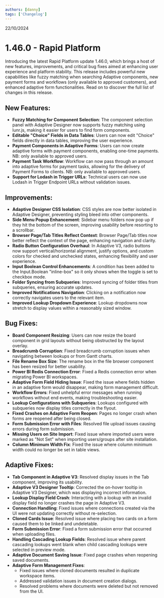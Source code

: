 ```yaml
---
authors: [danny]
tags: ['Changelog']
---
```


22/10/2024

# 1.46.0 - Rapid Platform

Introducing the latest Rapid Platform update 1.46.0, which brings a host of new features, improvements, and critical bug fixes aimed at enhancing user experience and platform stability. This release includes powerful new capabilities like fuzzy matching when searching Adaptive components, new payment forms and workflows (only available to approved customers), and enhanced adaptive form functionalities. Read on to discover the full list of changes in this release.

## New Features:
- **Fuzzy Matching for Component Selection**: The component selection panel with Adaptive Designer now supports fuzzy matching using lunr.js, making it easier for users to find form components.
- **Editable "Choice" Fields in Data Tables**: Users can now edit "Choice" fields directly in data tables, improving the user experience.
- **Payment Components in Adaptive Forms**: Users can now create adaptive forms with payment components, enabling one-time payments. NB: only available to approved users.
- **Payment Task Workflow**: Workflow can now pass through an amount into adaptive forms for payment tasks, allowing for the delivery of Payment Forms to clients. NB: only available to approved users.
- **Support for Lodash in Trigger URLs**: Technical users can now use Lodash in Trigger Endpoint URLs without validation issues.

## Improvements:
- **Adaptive Designer CSS Isolation**: CSS styles are now better isolated in Adaptive Designer, preventing styling bleed into other components.
- **Side Menu Popup Enhancement**: Sidebar menu folders now pop up if they hit the bottom of the screen, improving usability before resorting to a scrollbar.
- **Browser Page/Tab Titles Reflect Context**: Browser Page/Tab titles now better reflect the context of the page, enhancing navigation and clarity.
- **Radio Button Configuration Overhaul**: In Adaptive V3, radio buttons now support vertical/horizontal alignment, justify options, and custom colors for checked and unchecked states, enhancing flexibility and user experience.
- **Input Boolean Control Enhancements**: A condition has been added to the Input.Boolean "inline-box" so it only shows when the toggle is set to checkbox mode.
- **Folder Syncing from Subqueries**: Improved syncing of folder titles from subqueries, ensuring accurate updates.
- **Improved Notifications Navigation**: Clicking on a notification now correctly navigates users to the relevant item.
- **Improved Lookup Dropdown Experience**: Lookup dropdowns now stretch to display values within a reasonably sized window.

## Bug Fixes:
- **Board Component Resizing**: Users can now resize the board component in grid layouts without being obstructed by the layout overlay.
- **Breadcrumb Corruption**: Fixed breadcrumb corruption issues when navigating between lookups or from Gantt charts.
- **File Rename Box Size**: The rename box in the file browser component has been resized for better usability.
- **Power BI Redis Connection Error**: Fixed a Redis connection error when migrating Power BI workspaces.
- **Adaptive Form Field Hiding Issue**: Fixed the issue where fields hidden in an adaptive form would disappear, making form management difficult.
- **Workflow Errors**: Fixed unhelpful error messages when running workflows without end events, making troubleshooting easier.
- **Lookup Configurations with Subqueries**: Lookups configured with subqueries now display titles correctly in the flyout.
- **Fixed Crashes on Adaptive Form Reopen**: Pages no longer crash when forms are reopened after being closed.
- **Form Submission Error with Files**: Resolved file upload issues causing errors during form submission.
- **Missing Users on Site Import**: Fixed issue where imported users were marked as "Not Set" when importing users/groups after site installation.
- **Column Minimum Width Fix**: Fixed the issue where column minimum width could no longer be set in table views.

## Adaptive Fixes:
- **Tab Component in Adaptive V3**: Resolved display issues in the Tab component, improving its usability.
- **Adaptive V3 Designer Tooltip**: Corrected the on-hover tooltip in Adaptive V3 Designer, which was displaying incorrect information.
- **Lookup Display Field Crash**: Interacting with a lookup with an invalid display field no longer crashes the page in Adaptive V3.
- **Connection Handling**: Fixed issues where connections created via the UI were not updating correctly without re-selection.
- **Cloned Cards Issue**: Resolved issue where placing two cards on a form caused them to be linked and undeletable.
- **Form Submission Error**: Fixed a form submission error that occurred when uploading files.
- **Handling Cascading Lookup Fields**: Resolved issue where parent cascading lookups went blank when child cascading lookups were selected in preview mode.
- **Adaptive Document Saving Issue**: Fixed page crashes when reopening saved documents.
- **Adaptive Form Management Fixes**:
  - Fixed issues where cloned documents resulted in duplicate workspace items.
  - Addressed validation issues in document creation dialogs.
  - Resolved problems where documents were deleted but not removed from the UI.

  